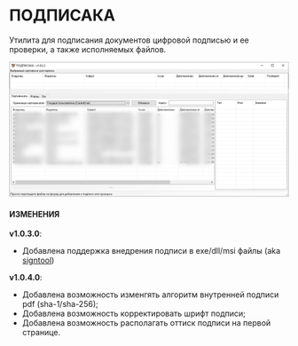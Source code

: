 # ПОДПИСАКА

Утилита для подписания документов цифровой подписью и ее проверки, а также исполняемых файлов.

![podpisaka.png](podpisaka.png)

#### ИЗМЕНЕНИЯ ####
**v1.0.3.0**:
- Добавлена поддержка внедрения подписи в exe/dll/msi файлы (aka [signtool](https://learn.microsoft.com/ru-ru/windows/win32/seccrypto/signtool))

**v1.0.4.0**:
- Добавлена возможность изменгять алгоритм внутренней подписи pdf (sha-1/sha-256);
- Добавлена возможность корректировать шрифт подписи;
- Добавлена возможность располагать оттиск подписи на первой странице.

